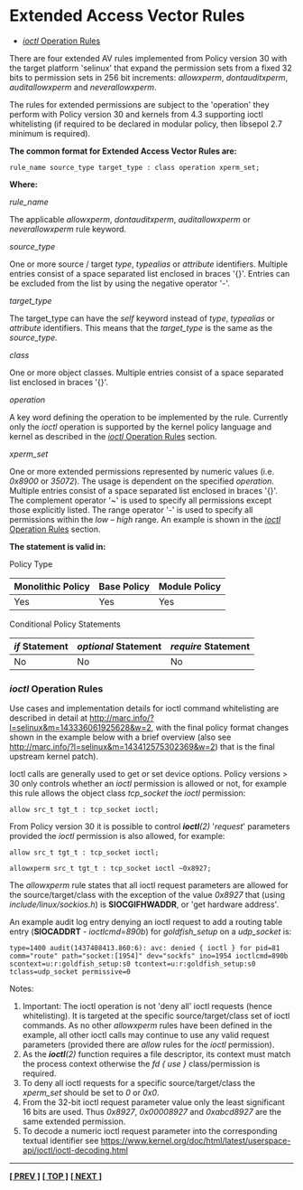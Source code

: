 # Extended Access Vector Rules

- [*ioctl* Operation Rules](#ioctl-operation-rules)

There are four extended AV rules implemented from Policy version 30
with the target platform 'selinux' that expand the permission sets from
a fixed 32 bits to permission sets in 256 bit increments: *allowxperm*,
*dontauditxperm*, *auditallowxperm* and *neverallowxperm*.

The rules for extended permissions are subject to the 'operation' they
perform with Policy version 30 and kernels from 4.3 supporting ioctl
whitelisting (if required to be declared in modular policy, then
libsepol 2.7 minimum is required).

**The common format for Extended Access Vector Rules are:**

```
rule_name source_type target_type : class operation xperm_set;
```

**Where:**

*rule_name*

The applicable *allowxperm*, *dontauditxperm*, *auditallowxperm*
or *neverallowxperm* rule keyword.

*source_type*

One or more source / target *type*, *typealias* or *attribute* identifiers.
Multiple entries consist of a space separated list enclosed in braces \'{}\'.
Entries can be excluded from the list by using the negative operator \'-\'.

*target_type*

The target_type can have the *self* keyword instead of *type*, *typealias* or
*attribute* identifiers. This means that the *target_type* is the same as the
*source_type*.

*class*

One or more object classes. Multiple entries consist of a space separated list
enclosed in braces \'{}\'.

*operation*

A key word defining the operation to be implemented by the rule. Currently only
the *ioctl* operation is supported by the kernel policy language and kernel as
described in the [*ioctl* Operation Rules](#ioctl-operation-rules) section.

*xperm_set*

One or more extended permissions represented by numeric values (i.e. *0x8900*
or *35072*). The usage is dependent on the specified *operation*. Multiple
entries consist of a space separated list enclosed in braces \'{}\'. The
complement operator \'\~\' is used to specify all permissions except those
explicitly listed. The range operator \'-\' is used to specify all permissions
within the *low – high* range. An example is shown in the
[*ioctl* Operation Rules](#ioctl-operation-rules) section.

**The statement is valid in:**

Policy Type

| Monolithic Policy       | Base Policy             | Module Policy           |
| ----------------------- | ----------------------- | ----------------------- |
| Yes                     | Yes                     | Yes                     |

Conditional Policy Statements

| *if* Statement          | *optional* Statement    | *require* Statement     |
| ----------------------- | ----------------------- | ----------------------- |
| No                      | No                      | No                      |

### *ioctl* Operation Rules

Use cases and implementation details for ioctl command whitelisting are
described in detail at
<http://marc.info/?l=selinux&m=143336061925628&w=2>, with the final
policy format changes shown in the example below with a brief overview
(also see <http://marc.info/?l=selinux&m=143412575302369&w=2>) that is
the final upstream kernel patch).

Ioctl calls are generally used to get or set device options. Policy
versions \> 30 only controls whether an *ioctl* permission is allowed
or not, for example this rule allows the object class *tcp_socket* the
*ioctl* permission:

```
allow src_t tgt_t : tcp_socket ioctl;
```

From Policy version 30 it is possible to control ***ioctl**(2)*
'*request*' parameters provided the *ioctl* permission is also allowed,
for example:

```
allow src_t tgt_t : tcp_socket ioctl;

allowxperm src_t tgt_t : tcp_socket ioctl ~0x8927;
```

The *allowxperm* rule states that all ioctl request parameters are
allowed for the source/target/class with the exception of the value
*0x8927* that (using *include/linux/sockios.h*) is **SIOCGIFHWADDR**, or
'get hardware address'.

An example audit log entry denying an ioctl request to add a routing
table entry (**SIOCADDRT** - *ioctlcmd=890b*) for *goldfish_setup* on a
*udp_socket* is:

```
type=1400 audit(1437408413.860:6): avc: denied { ioctl } for pid=81
comm="route" path="socket:[1954]" dev="sockfs" ino=1954 ioctlcmd=890b
scontext=u:r:goldfish_setup:s0 tcontext=u:r:goldfish_setup:s0
tclass=udp_socket permissive=0
```

Notes:

1. Important: The ioctl operation is not 'deny all' ioctl requests
   (hence whitelisting). It is targeted at the specific
   source/target/class set of ioctl commands. As no other *allowxperm*
   rules have been defined in the example, all other ioctl calls may
   continue to use any valid request parameters (provided there are
   *allow* rules for the *ioctl* permission).
2. As the ***ioctl**(2)* function requires a file descriptor, its
   context must match the process context otherwise the *fd { use }*
   class/permission is required.
3. To deny all ioctl requests for a specific source/target/class the
   *xperm_set* should be set to *0* or *0x0*.
4. From the 32-bit ioctl request parameter value only the least significant
   16 bits are used. Thus *0x8927*, *0x00008927* and *0xabcd8927*
   are the same extended permission.
5. To decode a numeric ioctl request parameter into the corresponding
   textual identifier see
   <https://www.kernel.org/doc/html/latest/userspace-api/ioctl/ioctl-decoding.html>

<!-- %CUTHERE% -->

---
**[[ PREV ]](avc_rules.md)** **[[ TOP ]](#)** **[[ NEXT ]](class_permission_statements.md)**
